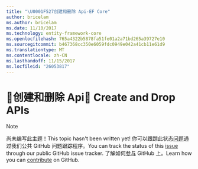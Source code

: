 ```yaml
---
title: "\U0001F527创建和删除 Api-EF Core"
author: bricelam
ms.author: bricelam
ms.date: 11/10/2017
ms.technology: entity-framework-core
ms.openlocfilehash: 765a4322b5878fa51fe01a2a71bd265a39727e10
ms.sourcegitcommit: b467368cc350e6059fdc0949e042a41cb11e61d9
ms.translationtype: MT
ms.contentlocale: zh-CN
ms.lasthandoff: 11/15/2017
ms.locfileid: "26053817"
---
```

# <a name="-create-and-drop-apis"></a><span data-ttu-id="c16d2-102">🔧创建和删除 Api</span><span class="sxs-lookup"><span data-stu-id="c16d2-102">🔧 Create and Drop APIs</span></span>

> [!NOTE]
> <span data-ttu-id="c16d2-103">尚未编写此主题！</span><span class="sxs-lookup"><span data-stu-id="c16d2-103">This topic hasn't been written yet!</span></span> <span data-ttu-id="c16d2-104">你可以跟踪此状态[问题][ 1]通过我们公共 GitHub 问题跟踪程序。</span><span class="sxs-lookup"><span data-stu-id="c16d2-104">You can track the status of this [issue][1] through our public GitHub issue tracker.</span></span> <span data-ttu-id="c16d2-105">了解如何[参与][ 2] GitHub 上。</span><span class="sxs-lookup"><span data-stu-id="c16d2-105">Learn how you can [contribute][2] on GitHub.</span></span>


  [1]: https://github.com/aspnet/EntityFramework.Docs/issues/549
  [2]: https://github.com/aspnet/EntityFramework.Docs/blob/master/CONTRIBUTING.md
